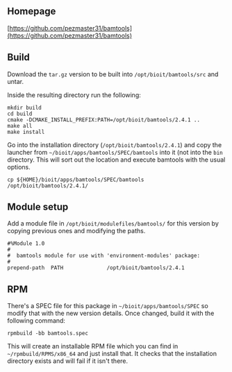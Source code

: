 ## Homepage

[https://github.com/pezmaster31/bamtools](https://github.com/pezmaster31/bamtools)

## Build

Download the `tar.gz` version to be built into `/opt/bioit/bamtools/src` and untar.

Inside the resulting directory run the following:

    mkdir build
    cd build
    cmake -DCMAKE_INSTALL_PREFIX:PATH=/opt/bioit/bamtools/2.4.1 ..
    make all
    make install

Go into the installation directory (`/opt/bioit/bamtools/2.4.1`) and copy the launcher from `~/bioit/apps/bamtools/SPEC/bamtools` into it (not into the `bin` directory. This will sort out the location and execute bamtools with the usual options.

    cp ${HOME}/bioit/apps/bamtools/SPEC/bamtools /opt/bioit/bamtools/2.4.1/

## Module setup

Add a module file in `/opt/bioit/modulefiles/bamtools/` for this version by copying previous ones and modifying the paths.

    #%Module 1.0
    #
    #  bamtools module for use with 'environment-modules' package:
    #
    prepend-path  PATH              /opt/bioit/bamtools/2.4.1

## RPM

There's a SPEC file for this package in `~/bioit/apps/bamtools/SPEC` so modify that with the new version details. Once changed, build it with the following command:

    rpmbuild -bb bamtools.spec

This will create an installable RPM file which you can find in `~/rpmbuild/RPMS/x86_64` and just install that. It checks that the installation directory exists and will fail if it isn't there.
